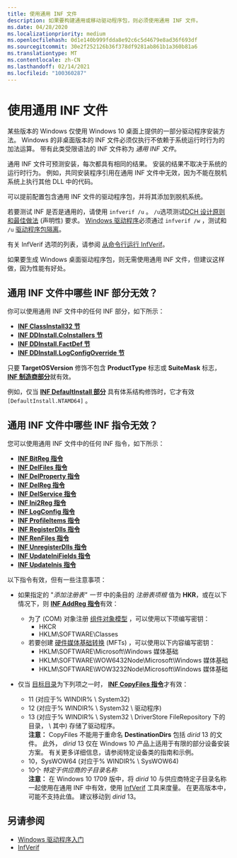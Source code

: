 ```yaml
---
title: 使用通用 INF 文件
description: 如果要构建通用或移动驱动程序包，则必须使用通用 INF 文件。
ms.date: 04/28/2020
ms.localizationpriority: medium
ms.openlocfilehash: 0d1e140b999fdda8e92c6c5d4679e8ad36f693df
ms.sourcegitcommit: 30e2f252126b36f378df9281ab861b1a360b81a6
ms.translationtype: MT
ms.contentlocale: zh-CN
ms.lasthandoff: 02/14/2021
ms.locfileid: "100360287"
---
```

# <a name="using-a-universal-inf-file"></a>使用通用 INF 文件

某些版本的 Windows 仅使用 Windows 10 桌面上提供的一部分驱动程序安装方法。 Windows 的非桌面版本的 INF 文件必须仅执行不依赖于系统运行时行为的加法运算。 带有此类受限语法的 INF 文件称为 *通用 INF 文件*。

通用 INF 文件可预测安装，每次都具有相同的结果。 安装的结果不取决于系统的运行时行为。 例如，共同安装程序引用在通用 INF 文件中无效，因为不能在脱机系统上执行其他 DLL 中的代码。

可以提前配置包含通用 INF 文件的驱动程序包，并将其添加到脱机系统。

若要测试 INF 是否是通用的，请使用 `infverif /u` 。 `/u`选项测试[DCH 设计原则和最佳做法](../develop/dch-principles-best-practices.md) (声明性) 要求。 [Windows 驱动程序](../develop/getting-started-with-windows-drivers.md)必须通过 `infverif /w` ，测试和 `/u` [驱动程序包隔离](../develop/driver-isolation.md)。

有关 InfVerif 选项的列表，请参阅 [从命令行运行 InfVerif](../devtest/running-infverif-from-the-command-line.md)。

如果要生成 Windows 桌面驱动程序包，则无需使用通用 INF 文件，但建议这样做，因为性能有好处。

## <a name="which-inf-sections-are-invalid-in-a-universal-inf-file"></a>通用 INF 文件中哪些 INF 部分无效？

你可以使用通用 INF 文件中的任何 INF 部分，如下所示：

-   [**INF ClassInstall32 节**](inf-classinstall32-section.md)
-   [**INF DDInstall.CoInstallers 节**](inf-ddinstall-coinstallers-section.md)
-   [**INF DDInstall.FactDef 节**](inf-ddinstall-factdef-section.md)
-   [**INF DDInstall.LogConfigOverride 节**](inf-ddinstall-logconfigoverride-section.md)

只要 **TargetOSVersion** 修饰不包含 **ProductType** 标志或 **SuiteMask** 标志， [**INF 制造商部分**](inf-manufacturer-section.md)就有效。

例如，仅当 [**INF DefaultInstall 部分**](inf-defaultinstall-section.md) 具有体系结构修饰时，它才有效 `[DefaultInstall.NTAMD64]` 。

## <a name="which-inf-directives-are-invalid-in-a-universal-inf-file"></a>通用 INF 文件中哪些 INF 指令无效？


您可以使用通用 INF 文件中的任何 INF 指令，如下所示：

-   [**INF BitReg 指令**](inf-bitreg-directive.md)
-   [**INF DelFiles 指令**](inf-delfiles-directive.md)
-   [**INF DelProperty 指令**](inf-delproperty-directive.md)
-   [**INF DelReg 指令**](inf-delreg-directive.md)
-   [**INF DelService 指令**](inf-delservice-directive.md)
-   [**INF Ini2Reg 指令**](inf-ini2reg-directive.md)
-   [**INF LogConfig 指令**](inf-logconfig-directive.md)
-   [**INF ProfileItems 指令**](inf-profileitems-directive.md)
-   [**INF RegisterDlls 指令**](inf-registerdlls-directive.md)
-   [**INF RenFiles 指令**](inf-renfiles-directive.md)
-   [**INF UnregisterDlls 指令**](inf-unregisterdlls-directive.md)
-   [**INF UpdateIniFields 指令**](inf-updateinifields-directive.md)
-   [**INF UpdateInis 指令**](inf-updateinis-directive.md)

以下指令有效，但有一些注意事项：

-   如果指定的 "*添加注册表" 一节* 中的条目的 *注册表项根* 值为 **HKR**，或在以下情况下，则 [**INF AddReg 指令**](inf-addreg-directive.md)有效：
    -   为了 (COM) 对象注册 [组件对象模型](/windows/desktop/com) ，可以使用以下项编写密钥：
        -   HKCR
        -   HKLM\SOFTWARE\Classes
    -   若要创建 [硬件媒体基础转换](/windows/desktop/medfound/media-foundation-transforms) (MFTs) ，可以使用以下内容编写密钥：
        -   HKLM\SOFTWARE\Microsoft\Windows 媒体基础
        -   HKLM\SOFTWARE\WOW6432Node\Microsoft\Windows 媒体基础
        -   HKLM\SOFTWARE\WOW3232Node\Microsoft\Windows 媒体基础

-   仅当 [目标目录](inf-destinationdirs-section.md)为下列项之一时， [**INF CopyFiles 指令**](inf-copyfiles-directive.md)才有效：

    -   11 (对应于% WINDIR% \\ System32) 
    -   12 (对应于% WINDIR% \\ System32 \\ 驱动程序) 
    -   13 (对应于% WINDIR% \\ System32 \\ DriverStore FileRepository 下的目录， \\ 其中) 存储了驱动程序。  
            **注意：**  CopyFiles 不能用于重命名 **DestinationDirs** 包括 *dirid* 13 的文件。 此外， *dirid* 13 仅在 Windows 10 产品上适用于有限的部分设备安装方案。  有关更多详细信息，请参阅特定设备类的指南和示例。
    -   10，SysWOW64 (对应于% WINDIR% \\ SysWOW64) 
    -   10个 *特定于供应商的子目录名称*  
            **注意：** 在 Windows 10 1709 版中，将 *dirid* 10 与供应商特定子目录名称一起使用在通用 INF 中有效，使用 [InfVerif](../devtest/infverif.md) 工具来度量。  在更高版本中，可能不支持此值。  建议移动到 *dirid* 13。

## <a name="see-also"></a>另请参阅

* [Windows 驱动程序入门](../develop/getting-started-with-windows-drivers.md)
* [InfVerif](../devtest/infverif.md)
